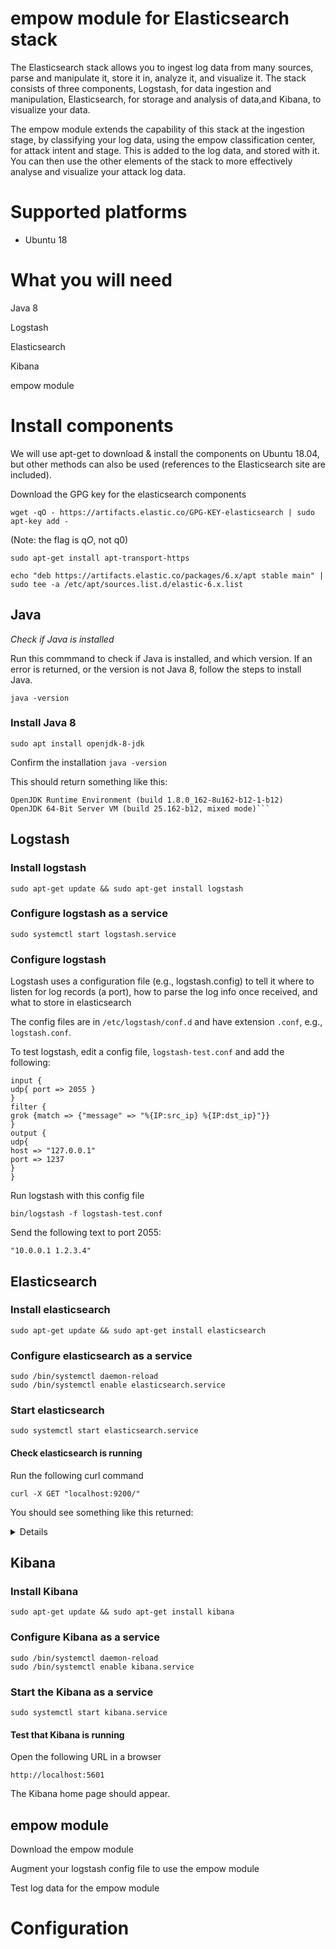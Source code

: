 # empow module for Elasticsearch stack
The Elasticsearch stack allows you to ingest log data from many sources, parse and manipulate it, store it in, analyze it, and visualize it. The stack consists of three components, Logstash, for data ingestion and manipulation, Elasticsearch, for storage and analysis of data,and Kibana, to visualize your data.

The empow module extends the capability of this stack at the ingestion stage, by classifying your log data, using the empow classification center, for attack intent and stage. This is added to the log data, and stored with it. You can then use the other elements of the stack to more effectively analyse and visualize your attack log data.


# Supported platforms

- Ubuntu 18
 
 
# What you will need

Java 8 

Logstash

Elasticsearch

Kibana

empow module

# Install components

We will use apt-get to download & install the components on Ubuntu 18.04, but other methods can also be used (references to the Elasticsearch site are included).

Download the GPG key for the elasticsearch components

```wget -qO - https://artifacts.elastic.co/GPG-KEY-elasticsearch | sudo apt-key add -```

(Note: the flag is q*O*, not q0)

```sudo apt-get install apt-transport-https```

```echo "deb https://artifacts.elastic.co/packages/6.x/apt stable main" | sudo tee -a /etc/apt/sources.list.d/elastic-6.x.list```


## Java 

_Check if Java is installed_


Run this commmand to check if Java is installed, and which version. If an error is returned, or the version is not Java 8, follow the steps to install Java.

```java -version```

### Install Java 8

```sudo apt install openjdk-8-jdk```

Confirm the installation
```java -version```

This should return something like this:

```openjdk version "1.8.0_162"
OpenJDK Runtime Environment (build 1.8.0_162-8u162-b12-1-b12)
OpenJDK 64-Bit Server VM (build 25.162-b12, mixed mode)```
```

## Logstash

### Install logstash

```sudo apt-get update && sudo apt-get install logstash```

### Configure logstash as a service

```sudo systemctl start logstash.service```

### Configure logstash

Logstash uses a configuration file (e.g., logstash.config) to tell it where to listen for log records (a port), how to parse the log info once received, and what to store in elasticsearch

The config files are in ```/etc/logstash/conf.d``` and have extension ```.conf```,  e.g., ```logstash.conf```.

To test logstash, edit a config file, ```logstash-test.conf``` and add the following:
```
input {
udp{ port => 2055 }
}
filter {
grok {match => {"message" => "%{IP:src_ip} %{IP:dst_ip}"}}
}
output {
udp{ 
host => "127.0.0.1"
port => 1237
}
}
```
Run logstash with this config file

``` 
bin/logstash -f logstash-test.conf
```

Send the following text to port 2055:

```"10.0.0.1 1.2.3.4"```


## Elasticsearch

### Install elasticsearch

```sudo apt-get update && sudo apt-get install elasticsearch```


### Configure elasticsearch as a service
```
sudo /bin/systemctl daemon-reload
sudo /bin/systemctl enable elasticsearch.service
```
### Start elasticsearch

```sudo systemctl start elasticsearch.service```


#### Check elasticsearch is running

Run the following curl command

```curl -X GET "localhost:9200/"```

You should see something like this returned:
<details>

```
{
  "name" : "Cp8oag6",
  "cluster_name" : "elasticsearch",
  "cluster_uuid" : "AT69_T_DTp-1qgIJlatQqA",
  "version" : {
    "number" : "6.5.4",
    "build_flavor" : "default",
    "build_type" : "zip",
    "build_hash" : "f27399d",
    "build_date" : "2016-03-30T09:51:41.449Z",
    "build_snapshot" : false,
    "lucene_version" : "7.5.0",
    "minimum_wire_compatibility_version" : "1.2.3",
    "minimum_index_compatibility_version" : "1.2.3"
  },
  "tagline" : "You Know, for Search"
}
```
</details>


## Kibana

### Install Kibana

```sudo apt-get update && sudo apt-get install kibana```

### Configure Kibana as a service
```
sudo /bin/systemctl daemon-reload
sudo /bin/systemctl enable kibana.service
```


### Start the Kibana as a service

```sudo systemctl start kibana.service```


#### Test that Kibana is running

Open the following URL in a browser


```http://localhost:5601```


The Kibana home page should appear.


## empow module

Download the empow module

Augment your logstash config file to use the empow module

Test log data for the empow module


# Configuration

